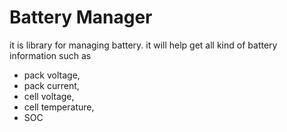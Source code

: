 # Battery Manager

it is library for managing battery. it will help get all kind of battery information such as 
* pack voltage,
* pack current,
* cell voltage,
* cell temperature,
* SOC
 